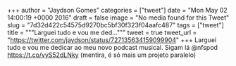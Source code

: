 
+++
author = "Jaydson Gomes"
categories = ["tweet"]
date = "Mon May 02 14:00:19 +0000 2016"
draft = false
image = "No media found for this Tweet"
slug = "7d32d422c54575d9270bc5bf30f323f04aafc487"
tags = ["tweet"]
title = """Larguei tudo e vou me ded..."""
tweet = true
tweet_url = "https://twitter.com/jaydson/status/727135634159099904"
+++
Larguei tudo e vou me dedicar ao meu novo podcast musical. Sigam lá @nfspod https://t.co/vyS52dLNky (mentira, é só mais um projeto paralelo)
